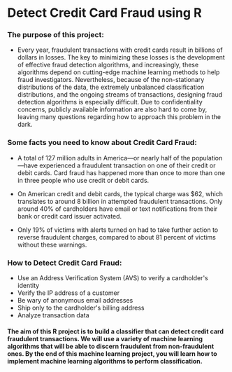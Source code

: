 # Detect Credit Card Fraud using R

###  The purpose of this project:
- Every year, fraudulent transactions with credit cards result in billions of dollars in losses. The key to minimizing these losses is the development of effective fraud detection algorithms, and increasingly, these algorithms depend on cutting-edge machine learning methods to help fraud investigators. Nevertheless, because of the non-stationary distributions of the data, the extremely unbalanced classification distributions, and the ongoing streams of transactions, designing fraud detection algorithms is especially difficult. Due to confidentiality concerns, publicly available information are also hard to come by, leaving many questions regarding how to approach this problem in the dark.

###  Some facts you need to know about Credit Card Fraud:
- A total of 127 million adults in America—or nearly half of the population—have experienced a fraudulent transaction on one of their credit or debit cards. Card fraud has happened more than once to more than one in three people who use credit or debit cards.

- On American credit and debit cards, the typical charge was $62, which translates to around 8 billion in attempted fraudulent transactions. Only around 40% of cardholders have email or text notifications from their bank or credit card issuer activated.

- Only 19% of victims with alerts turned on had to take further action to reverse fraudulent charges, compared to about 81 percent of victims without these warnings.

### How to Detect Credit Card Fraud:
- Use an Address Verification System (AVS) to verify a cardholder's identity
- Verify the IP address of a customer
- Be wary of anonymous email addresses
- Ship only to the cardholder's billing address
- Analyze transaction data


#### The aim of this R project is to build a classifier that can detect credit card fraudulent transactions. We will use a variety of machine learning algorithms that will be able to discern fraudulent from non-fraudulent ones. By the end of this machine learning project, you will learn how to implement machine learning algorithms to perform classification.
